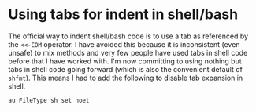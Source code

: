 # Using tabs for indent in shell/bash

The official way to indent shell/bash code is to use a tab as referenced by the `<<-EOM` operator. I have avoided this because it is inconsistent (even unsafe) to mix methods and very few people have used tabs in shell code before that I have worked with. I'm now committing to using nothing but tabs in shell code going forward (which is also the convenient default of `shfmt`). This means I had to add the following to disable tab expansion in shell.

```vimrc
au FileType sh set noet
```
